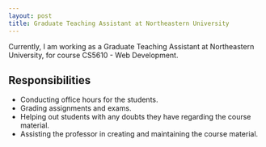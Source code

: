 ```yaml
---
layout: post
title: Graduate Teaching Assistant at Northeastern University
---
```


Currently, I am working as a Graduate Teaching Assistant at Northeastern University, for course 
CS5610 - Web Development.

## Responsibilities
- Conducting office hours for the students.
- Grading assignments and exams.
- Helping out students with any doubts they have regarding the course material.
- Assisting the professor in creating and maintaining the course material.